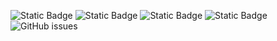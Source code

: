 ![Static Badge](https://img.shields.io/badge/blacklists-60-000000) ![Static Badge](https://img.shields.io/badge/blacklisted-2882041-cc0000) ![Static Badge](https://img.shields.io/badge/whitelisted-2242-00CC00) ![Static Badge](https://img.shields.io/badge/streaming_blacklist-28106-000000) ![GitHub issues](https://img.shields.io/github/issues/fabriziosalmi/blacklists)
